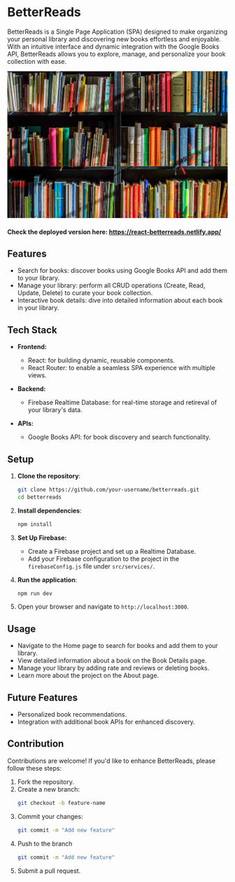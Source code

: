 # BetterReads

BetterReads is a Single Page Application (SPA) designed to make organizing your personal library and discovering new books effortless and enjoyable. With an intuitive interface and dynamic integration with the Google Books API, BetterReads allows you to explore, manage, and personalize your book collection with ease.

![Books Image](./public/assets/books.jpg)

#### Check the deployed version here: https://react-betterreads.netlify.app/

## Features

- Search for books: discover books using Google Books API and add them to your library. 
- Manage your library: perform all CRUD operations (Create, Read, Update, Delete) to curate your book collection. 
- Interactive book details: dive into detailed information about each book in your library. 

## Tech Stack 

- **Frontend:**
    - React: for building dynamic, reusable components.
    - React Router: to enable a seamless SPA experience with multiple views.

- **Backend:**
    - Firebase Realtime Database: for real-time storage and retireval of your library's data.

- **APIs:**
    - Google Books API: for book discovery and search functionality.

## Setup

1. **Clone the repository**:

   ```bash
   git clone https://github.com/your-username/betterreads.git 
   cd betterreads 
   ```

2. **Install dependencies**:

   ```bash
   npm install
   ```
3. **Set Up Firebase:** 
    - Create a Firebase project and set up a Realtime Database.
    - Add your Firebase configuration to the project in the `firebaseConfig.js` file under `src/services/`.

4. **Run the application**:

   ```bash
   npm run dev
   ```

5. Open your browser and navigate to `http://localhost:3000`.

## Usage

- Navigate to the Home page to search for books and add them to your library.
- View detailed information about a book on the Book Details page.
- Manage your library by adding rate and reviews or deleting books.
- Learn more about the project on the About page.

## Future Features

- Personalized book recommendations.
- Integration with additional book APIs for enhanced discovery.

## Contribution

Contributions are welcome! If you'd like to enhance BetterReads, please follow these steps:

1. Fork the repository. 
2. Create a new branch: 
    ```bash
    git checkout -b feature-name  
    ```
3. Commit your changes:
    ```bash
    git commit -m "Add new feature"  
    ```
4. Push to the branch
    ```bash
    git commit -m "Add new feature"  
    ```
5. Submit a pull request. 
